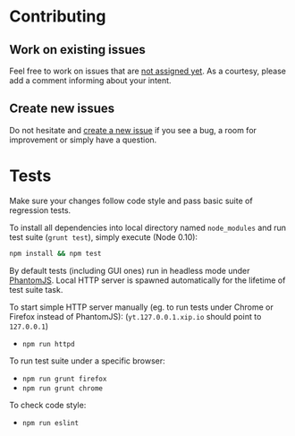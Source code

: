 # Contributing

## Work on existing issues

Feel free to work on issues that are [not assigned yet](https://github.com/lidel/pls.watch/issues?utf8=✓&q=is%3Aissue+is%3Aopen+no%3Aassignee).
As a courtesy, please add a comment informing  about your intent.


## Create new issues

Do not hesitate and [create a new issue](https://github.com/lidel/pls.watch/issues/new)
if you see a bug, a room for improvement or simply have a question.

# Tests

Make sure your changes follow code style and pass basic suite of regression tests.

To install all dependencies into local directory named `node_modules` and run test suite (`grunt test`), simply execute (Node 0.10):


```bash
npm install && npm test

```

By default tests (including GUI ones) run in headless mode under [PhantomJS](http://phantomjs.org/).
Local HTTP server is spawned automatically for the lifetime of test suite task.

To start simple HTTP server manually (eg. to run tests under Chrome or Firefox instead of PhantomJS):
(`yt.127.0.0.1.xip.io` should point to `127.0.0.1`)

- `npm run httpd`

To run test suite under a specific browser:

- `npm run grunt firefox`
- `npm run grunt chrome`


To check code style:

- `npm run eslint`
